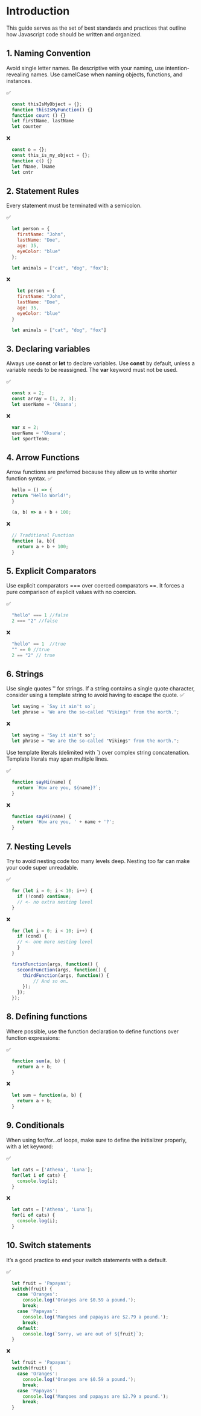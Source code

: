 # Introduction
This guide serves as the set of best standards and practices that outline how Javascript code should be written and organized.

## 1. Naming Convention
Avoid single letter names. Be descriptive with your naming, use intention-revealing names.  Use camelCase when naming objects, functions, and instances.

✅
``` js
  const thisIsMyObject = {};
  function thisIsMyFunction() {}
  function count () {}
  let firstName, lastName
  let counter
```
❌

``` js
  const o = {};
  const this_is_my_object = {};
  function c() {}
  let fName, lName
  let cntr
```

## 2. Statement Rules
Every statement must be terminated with a semicolon.

✅
``` js
  let person = {
    firstName: "John",
    lastName: "Doe",
    age: 35,
    eyeColor: "blue"
  };

  let animals = ["cat", "dog", "fox"];
```
❌
``` js
    let person = {
    firstName: "John",
    lastName: "Doe",
    age: 35,
    eyeColor: "blue"
  }

  let animals = ["cat", "dog", "fox"]
```


## 3. Declaring variables
Always use **const** or **let** to declare variables. Use **const** by default, unless a variable needs to be reassigned. The **var** keyword must not be used.

✅
```js
  const x = 2;
  const array = [1, 2, 3];
  let userName = 'Oksana';
```
❌
```js
  var x = 2;
  userName = 'Oksana';
  let sportTeam;
```

## 4. Arrow Functions
Arrow functions are preferred because they allow us to write shorter function syntax.
✅
```js
  hello = () => {
  return "Hello World!";
  }

  (a, b) => a + b + 100;
```
❌
```js
  // Traditional Function
  function (a, b){
    return a + b + 100;
  }

```

## 5. Explicit Comparators

Use explicit comparators === over coerced comparators ==.
It forces a pure comparison of explicit values with no coercion.

✅
```js
  "hello" === 1 //false
  2 === "2" //false
```
❌
```js
  "hello" == 1  //true
  "" == 0 //true
  2 == "2" // true
```


## 6.  Strings
Use single quotes '' for strings.
If a string contains a single quote character, consider using a template string to avoid having to escape the quote.
✅
```js
  let saying = `Say it ain't so`;
  let phrase = 'We are the so-called "Vikings" from the north.';
```
❌
```js
  let saying = 'Say it ain't so';
  let phrase = "We are the so-called "Vikings" from the north.";
```

Use template literals (delimited with `) over complex string concatenation. Template literals may span multiple lines.

✅
```js
  function sayHi(name) {
    return `How are you, ${name}?`;
  }
```
❌
```js
  function sayHi(name) {
    return 'How are you, ' + name + '?';
  }
```

## 7. Nesting Levels
Try to avoid nesting code too many levels deep. Nesting too far can make your code super unreadable.

✅
```js
  for (let i = 0; i < 10; i++) {
    if (!cond) continue;
    // <- no extra nesting level
  }

```
❌
```js
  for (let i = 0; i < 10; i++) {
    if (cond) {
    // <- one more nesting level
    }
  }

  firstFunction(args, function() {
    secondFunction(args, function() {
      thirdFunction(args, function() {
          // And so on…
      });
    });
  });
```

## 8. Defining functions
Where possible, use the function declaration to define functions over function expressions:

✅
```js
  function sum(a, b) {
    return a + b;
  }
```
❌
```js
  let sum = function(a, b) {
    return a + b;
  }
```

## 9. Conditionals
When using for/for...of loops, make sure to define the initializer properly, with a let keyword:

✅
```js
  let cats = ['Athena', 'Luna'];
  for(let i of cats) {
    console.log(i);
  }
```
❌
```js
  let cats = ['Athena', 'Luna'];
  for(i of cats) {
    console.log(i);
  }
```

## 10. Switch statements
It’s a good practice to end your switch statements with a default.

✅
```js
  let fruit = 'Papayas';
  switch(fruit) {
    case 'Oranges':
      console.log('Oranges are $0.59 a pound.');
      break;
    case 'Papayas':
      console.log('Mangoes and papayas are $2.79 a pound.');
      break;
    default:
      console.log(`Sorry, we are out of ${fruit}`);
  }
```
❌
```js
  let fruit = 'Papayas';
  switch(fruit) {
    case 'Oranges':
      console.log('Oranges are $0.59 a pound.');
      break;
    case 'Papayas':
      console.log('Mangoes and papayas are $2.79 a pound.');
      break;
  }
```
